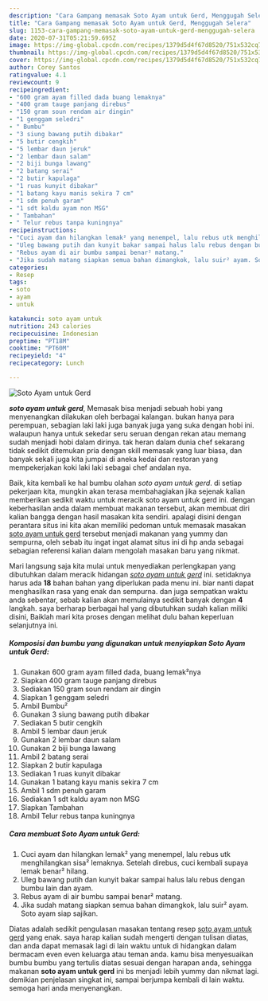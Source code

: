 ```yaml
---
description: "Cara Gampang memasak Soto Ayam untuk Gerd, Menggugah Selera"
title: "Cara Gampang memasak Soto Ayam untuk Gerd, Menggugah Selera"
slug: 1153-cara-gampang-memasak-soto-ayam-untuk-gerd-menggugah-selera
date: 2020-07-31T05:21:59.695Z
image: https://img-global.cpcdn.com/recipes/1379d5d4f67d8520/751x532cq70/soto-ayam-untuk-gerd-foto-resep-utama.jpg
thumbnail: https://img-global.cpcdn.com/recipes/1379d5d4f67d8520/751x532cq70/soto-ayam-untuk-gerd-foto-resep-utama.jpg
cover: https://img-global.cpcdn.com/recipes/1379d5d4f67d8520/751x532cq70/soto-ayam-untuk-gerd-foto-resep-utama.jpg
author: Corey Santos
ratingvalue: 4.1
reviewcount: 9
recipeingredient:
- "600 gram ayam filled dada buang lemaknya"
- "400 gram tauge panjang direbus"
- "150 gram soun rendam air dingin"
- "1 genggam seledri"
- " Bumbu"
- "3 siung bawang putih dibakar"
- "5 butir cengkih"
- "5 lembar daun jeruk"
- "2 lembar daun salam"
- "2 biji bunga lawang"
- "2 batang serai"
- "2 butir kapulaga"
- "1 ruas kunyit dibakar"
- "1 batang kayu manis sekira 7 cm"
- "1 sdm penuh garam"
- "1 sdt kaldu ayam non MSG"
- " Tambahan"
- " Telur rebus tanpa kuningnya"
recipeinstructions:
- "Cuci ayam dan hilangkan lemak² yang menempel, lalu rebus utk menghilangkan sisa² lemaknya. Setelah direbus, cuci kembali supaya lemak benar² hilang."
- "Uleg bawang putih dan kunyit bakar sampai halus lalu rebus dengan bumbu lain dan ayam."
- "Rebus ayam di air bumbu sampai benar² matang."
- "Jika sudah matang siapkan semua bahan dimangkok, lalu suir² ayam. Soto ayam siap sajikan."
categories:
- Resep
tags:
- soto
- ayam
- untuk

katakunci: soto ayam untuk 
nutrition: 243 calories
recipecuisine: Indonesian
preptime: "PT18M"
cooktime: "PT60M"
recipeyield: "4"
recipecategory: Lunch

---
```



![Soto Ayam untuk Gerd](https://img-global.cpcdn.com/recipes/1379d5d4f67d8520/751x532cq70/soto-ayam-untuk-gerd-foto-resep-utama.jpg)

<b><i>soto ayam untuk gerd</i></b>, Memasak bisa menjadi sebuah hobi yang menyenangkan dilakukan oleh berbagai kalangan. bukan hanya para perempuan, sebagian laki laki juga banyak juga yang suka dengan hobi ini. walaupun hanya untuk sekedar seru seruan dengan rekan atau memang sudah menjadi hobi dalam dirinya. tak heran dalam dunia chef sekarang tidak sedikit ditemukan pria dengan skill memasak yang luar biasa, dan banyak sekali juga kita jumpai di aneka kedai dan restoran yang mempekerjakan koki laki laki sebagai chef andalan nya.

Baik, kita kembali ke hal bumbu olahan <i>soto ayam untuk gerd</i>. di setiap pekerjaan kita, mungkin akan terasa membahagiakan jika sejenak kalian memberikan sedikit waktu untuk meracik soto ayam untuk gerd ini. dengan keberhasilan anda dalam membuat makanan tersebut, akan membuat diri kalian bangga dengan hasil masakan kita sendiri. apalagi disini dengan perantara situs ini kita akan memiliki pedoman untuk memasak masakan <u>soto ayam untuk gerd</u> tersebut menjadi makanan yang yummy dan sempurna, oleh sebab itu ingat ingat alamat situs ini di hp anda sebagai sebagian referensi kalian dalam mengolah masakan baru yang nikmat.




Mari langsung saja kita mulai untuk menyediakan perlengkapan yang dibutuhkan dalam meracik hidangan <u><i>soto ayam untuk gerd</i></u> ini. setidaknya harus ada <b>18</b> bahan bahan yang diperlukan pada menu ini. biar nanti dapat menghasilkan rasa yang enak dan sempurna. dan juga sempatkan waktu anda sebentar, sebab kalian akan memulainya sedikit banyak dengan <b>4</b> langkah. saya berharap berbagai hal yang dibutuhkan sudah kalian miliki disini, Baiklah mari kita proses dengan melihat dulu bahan keperluan selanjutnya ini.

<!--inarticleads1-->

##### Komposisi dan bumbu yang digunakan untuk menyiapkan Soto Ayam untuk Gerd:

1. Gunakan 600 gram ayam filled dada, buang lemak²nya
1. Siapkan 400 gram tauge panjang direbus
1. Sediakan 150 gram soun rendam air dingin
1. Siapkan 1 genggam seledri
1. Ambil  Bumbu²
1. Gunakan 3 siung bawang putih dibakar
1. Sediakan 5 butir cengkih
1. Ambil 5 lembar daun jeruk
1. Gunakan 2 lembar daun salam
1. Gunakan 2 biji bunga lawang
1. Ambil 2 batang serai
1. Siapkan 2 butir kapulaga
1. Sediakan 1 ruas kunyit dibakar
1. Gunakan 1 batang kayu manis sekira 7 cm
1. Ambil 1 sdm penuh garam
1. Sediakan 1 sdt kaldu ayam non MSG
1. Siapkan  Tambahan
1. Ambil  Telur rebus tanpa kuningnya




<!--inarticleads2-->

##### Cara membuat Soto Ayam untuk Gerd:

1. Cuci ayam dan hilangkan lemak² yang menempel, lalu rebus utk menghilangkan sisa² lemaknya. Setelah direbus, cuci kembali supaya lemak benar² hilang.
1. Uleg bawang putih dan kunyit bakar sampai halus lalu rebus dengan bumbu lain dan ayam.
1. Rebus ayam di air bumbu sampai benar² matang.
1. Jika sudah matang siapkan semua bahan dimangkok, lalu suir² ayam. Soto ayam siap sajikan.




Diatas adalah sedikit pengulasan masakan tentang resep <u>soto ayam untuk gerd</u> yang enak. saya harap kalian sudah mengerti dengan tulisan diatas, dan anda dapat memasak lagi di lain waktu untuk di hidangkan dalam bermacam even even keluarga atau teman anda. kamu bisa menyesuaikan bumbu bumbu yang tertulis diatas sesuai dengan harapan anda, sehingga makanan <b>soto ayam untuk gerd</b> ini bs menjadi lebih yummy dan nikmat lagi. demikian penjelasan singkat ini, sampai berjumpa kembali di lain waktu. semoga hari anda menyenangkan.
